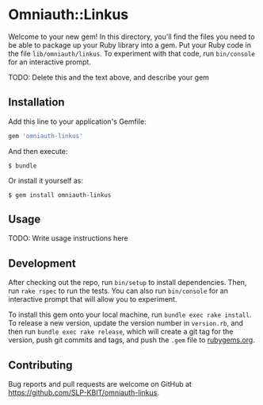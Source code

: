 # Omniauth::Linkus

Welcome to your new gem! In this directory, you'll find the files you need to be able to package up your Ruby library into a gem. Put your Ruby code in the file `lib/omniauth/linkus`. To experiment with that code, run `bin/console` for an interactive prompt.

TODO: Delete this and the text above, and describe your gem

## Installation

Add this line to your application's Gemfile:

```ruby
gem 'omniauth-linkus'
```

And then execute:

    $ bundle

Or install it yourself as:

    $ gem install omniauth-linkus

## Usage

TODO: Write usage instructions here

## Development

After checking out the repo, run `bin/setup` to install dependencies. Then, run `rake rspec` to run the tests. You can also run `bin/console` for an interactive prompt that will allow you to experiment.

To install this gem onto your local machine, run `bundle exec rake install`. To release a new version, update the version number in `version.rb`, and then run `bundle exec rake release`, which will create a git tag for the version, push git commits and tags, and push the `.gem` file to [rubygems.org](https://rubygems.org).

## Contributing

Bug reports and pull requests are welcome on GitHub at https://github.com/SLP-KBIT/omniauth-linkus.

